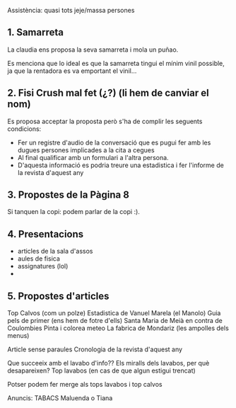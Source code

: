Assistència: quasi tots jeje/massa persones

## 1. Samarreta

La claudia ens proposa la seva samarreta i mola un puñao.

Es menciona que lo ideal es que la samarreta tingui el mínim vinil possible, ja que la rentadora es va emportant el vinil...
## 2. Fisi Crush mal fet (¿?) (li hem de canviar el nom)

Es proposa acceptar la proposta però s'ha de complir les seguents condicions:
- Fer un registre d'audio de la conversació que es pugui fer amb les dugues persones implicades a la cita a cegues
- Al final qualificar amb un formulari a l'altra persona.
- D'aquesta informació es podria treure una estadistica i fer l'informe de la revista d'aquest any

## 3. Propostes de la Pàgina 8

Si tanquen la copi: podem parlar de la copi :).
## 4. Presentacions
- articles de la sala d'assos
- aules de fisica
- assignatures (lol)
- 

## 5. Propostes d'articles

Top Calvos (com un polze)
Estadistica de Vanuel Marela (el Manolo)
Guia pels de primer (ens hem de fotre d'ells)
Santa Maria de Meià en contra de Coulombies
Pinta i colorea meteo
La fabrica de Mondariz (les ampolles dels menus)

Article sense paraules
Cronologia de la revista d'aquest any

Que succeeix amb el lavabo d'info??
Els miralls dels lavabos, per què desapareixen?
Top lavabos (en cas de que algun estigui trencat)


Potser podem fer merge als tops lavabos i top calvos

Anuncis: TABACS Maluenda o Tiana

